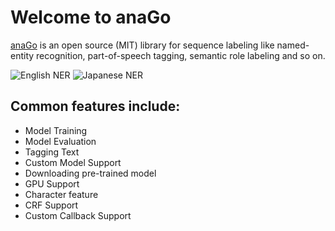 # Welcome to anaGo

[anaGo](https://github.com/Hironsan/anago) is an open source (MIT) library for sequence labeling like named-entity recognition, part-of-speech tagging, semantic role labeling and so on.

![English NER](https://github.com/Hironsan/anago/raw/docs/docs/images/example.en2.png)
![Japanese NER](https://github.com/Hironsan/anago/raw/docs/docs/images/example.ja2.png)

<!--Network Architecture-->

## Common features include:

* Model Training
* Model Evaluation
* Tagging Text
* Custom Model Support
* Downloading pre-trained model
* GPU Support
* Character feature
* CRF Support
* Custom Callback Support
